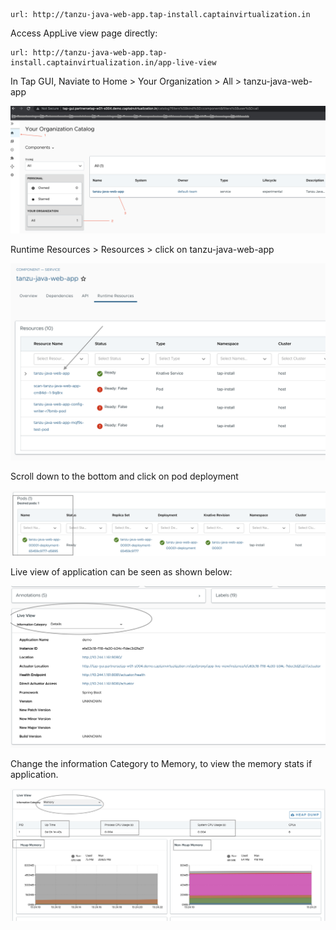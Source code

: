 
```dashboard:open-url
url: http://tanzu-java-web-app.tap-install.captainvirtualization.in
```

Access AppLive view page directly: 

```dashboard:open-url
url: http://tanzu-java-web-app.tap-install.captainvirtualization.in/app-live-view
```

In Tap GUI, Naviate to Home > Your Organization > All > tanzu-java-web-app

![Local host](images/tap-gui-2.png)

Runtime Resources > Resources > click on tanzu-java-web-app

![Local host](images/Applive-1.png)

Scroll down to the bottom and click on pod deployment

![Local host](images/Applive-2.png)

Live view of application can be seen as shown below: 

![Local host](images/Applive-3.png)

Change the information Category to Memory, to view the memory stats if application. 

![Local host](images/Applive-4.png)
